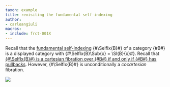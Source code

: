 ```yaml
---
taxon: example
title: revisiting the fundamental self-indexing
author:
- carloangiuli
macros:
- include: frct-001X
---
```


Recall that the [fundamental self-indexing](frct-001X) {#\SelfIx{B}#} of a category {#B#} is a displayed category with {#\SelfIx{B}\Sub{x} = \Sl{B}{x}#}. Recall that [{#\SelfIx{B}#} is a cartesian fibration over {#B#} if and only if {#B#} has pullbacks](frct-001Y). However, {#\SelfIx{B}#} is unconditionally a *cocartesian* fibration.

![](frct-002Y)
